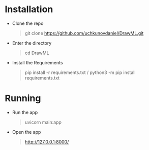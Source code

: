 # Installation

* Clone the repo
  > git clone https://github.com/uchkunovdaniel/DrawML.git
* Enter the directory
  > cd DrawML
* Install the Requirements
  > pip install -r requirements.txt / python3 -m pip install requirements.txt

# Running

  * Run the app
    > uvicorn main:app
  * Open the app
    > http://127.0.0.1:8000/
